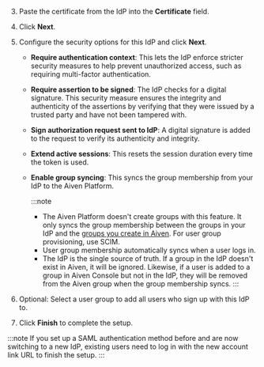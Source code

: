 3. Paste the certificate from the IdP into the **Certificate** field.
4. Click **Next**.
5. Configure the security options for this IdP and click **Next**.
    -   **Require authentication context**: This lets the IdP enforce
        stricter security measures to help prevent unauthorized access,
        such as requiring multi-factor authentication.
    -   **Require assertion to be signed**: The IdP checks for a digital
        signature. This security measure ensures the integrity and
        authenticity of the assertions by verifying that they were
        issued by a trusted party and have not been tampered with.
    -   **Sign authorization request sent to IdP**: A digital signature is
        added to the request to verify its authenticity and integrity.
    -   **Extend active sessions**: This resets the session duration every time the token
        is used.
    -   **Enable group syncing**: This syncs the group membership from your IdP to the
        Aiven Platform.

        :::note
        - The Aiven Platform doesn't create groups with this feature. It only syncs the
        group membership between the groups in your IdP and the
        [groups you create in Aiven](/docs/platform/howto/manage-groups).
        For user group provisioning, use SCIM.
        - User group membership automatically syncs when a user logs in.
        - The IdP is the single source of truth. If a group in the IdP doesn't exist
          in Aiven, it will be ignored. Likewise, if a user is added to a group in
          Aiven Console but not in the IdP, they will be removed from the Aiven group
          when the group membership syncs.
        :::

6. Optional: Select a user group to add all users who sign up with this IdP to.
7. Click **Finish** to complete the setup.

:::note
If you set up a SAML authentication method before and are now switching
to a new IdP, existing users need to log in with the new account link
URL to finish the setup.
:::
